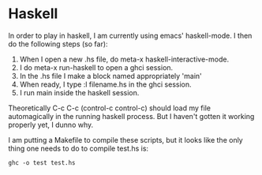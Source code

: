 # Haskell

In order to play in haskell, I am currently using emacs'
haskell-mode.  I then do the following steps (so far):
1.  When I open a new .hs file, do meta-x haskell-interactive-mode.
2.  I do meta-x run-haskell to open a ghci session.
3.  In the .hs file I make a block named appropriately 'main'
4.  When ready, I type :l filename.hs in the ghci session.
5.  I run main inside the haskell session.

Theoretically C-c C-c (control-c control-c) should load my file
automagically in the running haskell process.  But I haven't gotten it
working properly yet, I dunno why.

I am putting a Makefile to compile these scripts, but it looks like
the only thing one needs to do to compile test.hs is:

```
ghc -o test test.hs
```


